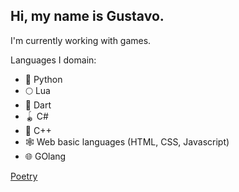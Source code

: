 ## Hi, my name is Gustavo.

I'm currently working with games.

Languages I domain:
- :snake: Python
- :full_moon: Lua
- :dart: Dart
- :yo_yo: C#
- :nazar_amulet: C++
- :spider_web: Web basic languages (HTML, CSS, Javascript)
- :globe_with_meridians: GOlang

[Poetry](https://www.citerate.neocities.org/)
